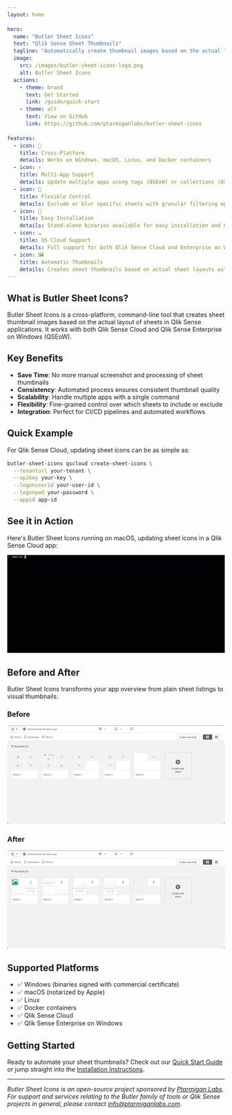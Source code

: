 ```yaml
---
layout: home

hero:
  name: "Butler Sheet Icons"
  text: "Qlik Sense Sheet Thumbnails"
  tagline: "Automatically create thumbnail images based on the actual layout of sheets in Qlik Sense applications"
  image:
    src: /images/butler-sheet-icons-logo.png
    alt: Butler Sheet Icons
  actions:
    - theme: brand
      text: Get Started
      link: /guide/quick-start
    - theme: alt
      text: View on GitHub
      link: https://github.com/ptarmiganlabs/butler-sheet-icons

features:
  - icon: 🚀
    title: Cross-Platform
    details: Works on Windows, macOS, Linux, and Docker containers
  - icon: ⚡
    title: Multi-App Support
    details: Update multiple apps using tags (QSEoW) or collections (QS Cloud)
  - icon: 🎯
    title: Flexible Control
    details: Exclude or blur specific sheets with granular filtering options
  - icon: 🔧
    title: Easy Installation
    details: Stand-alone binaries available for easy installation and CI/CD integration
  - icon: ☁️
    title: QS Cloud Support
    details: Full support for both Qlik Sense Cloud and Enterprise on Windows
  - icon: 🖼️
    title: Automatic Thumbnails
    details: Creates sheet thumbnails based on actual sheet layouts automatically
---
```


## What is Butler Sheet Icons?

Butler Sheet Icons is a cross-platform, command-line tool that creates sheet thumbnail images based on the actual layout of sheets in Qlik Sense applications. It works with both Qlik Sense Cloud and Qlik Sense Enterprise on Windows (QSEoW).

## Key Benefits

- **Save Time**: No more manual screenshot and processing of sheet thumbnails
- **Consistency**: Automated process ensures consistent thumbnail quality
- **Scalability**: Handle multiple apps with a single command
- **Flexibility**: Fine-grained control over which sheets to include or exclude
- **Integration**: Perfect for CI/CD pipelines and automated workflows

## Quick Example

For Qlik Sense Cloud, updating sheet icons can be as simple as:

```bash
butler-sheet-icons qscloud create-sheet-icons \
  --tenanturl your-tenant \
  --apikey your-key \
  --logonuserid your-user-id \
  --logonpwd your-password \
  --appid app-id
```

## See it in Action

Here's Butler Sheet Icons running on macOS, updating sheet icons in a Qlik Sense Cloud app:

![Butler Sheet Icons Demo](/images/demo-animated.gif "Butler Sheet Icons in action")

## Before and After

Butler Sheet Icons transforms your app overview from plain sheet listings to visual thumbnails:

### Before
![App Overview Before](/images/app-overview-before.png "App overview without thumbnails")

### After  
![App Overview After](/images/app-overview-after.png "App overview with generated thumbnails")

## Supported Platforms

- ✅ Windows (binaries signed with commercial certificate)
- ✅ macOS (notarized by Apple)
- ✅ Linux
- ✅ Docker containers
- ✅ Qlik Sense Cloud
- ✅ Qlik Sense Enterprise on Windows

## Getting Started

Ready to automate your sheet thumbnails? Check out our [Quick Start Guide](/guide/quick-start) or jump straight into the [Installation Instructions](/guide/installation).

---

<div class="vp-doc">

*Butler Sheet Icons is an open-source project sponsored by [Ptarmigan Labs](https://ptarmiganlabs.com). For support and services relating to the Butler family of tools or Qlik Sense projects in general, please contact info@ptarmiganlabs.com.*

</div>